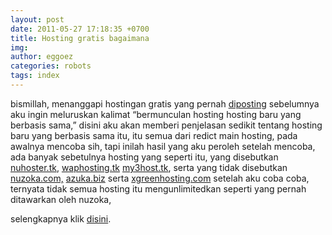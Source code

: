 ```yaml
---
layout: post
date: 2011-05-27 17:18:35 +0700
title: Hosting gratis bagaimana
img: 
author: eggoez
categories: robots
tags: index
---
```

<p>bismillah, menanggapi hostingan gratis yang pernah <a href="https://ciutirc.blogspot.com/2011/05/selalu-ada-korban-hosting-gratis-buat.html">diposting</a> sebelumnya aku ingin meluruskan kalimat “bermunculan hosting hosting baru yang berbasis sama,” disini aku akan memberi penjelasan sedikit tentang hosting baru yang berbasis sama itu, itu semua dari redict main hosting, pada awalnya mencoba sih, tapi inilah hasil yang aku peroleh setelah mencoba, ada banyak sebetulnya hosting yang seperti itu, yang disebutkan <a href="http://nuhoster.tk/">nuhoster.tk</a>, <a href="http://waphosting.tk/">waphosting.tk</a> <a href="http://my3host.tk/">my3host.tk</a>, serta yang tidak disebutkan <a href="http://nuzoka.com/">nuzoka.com,</a> <a href="http://azuka.biz/">azuka.biz</a> serta <a href="http://xgreenhosting.com/">xgreenhosting.com</a> setelah aku coba coba, ternyata tidak semua hosting itu mengunlimitedkan seperti yang pernah ditawarkan oleh nuzoka,</p>
<p>selengkapnya klik <a href="https://ciutirc.blogspot.com/2011/05/hosting-gratis.html">disini</a>.</p>
